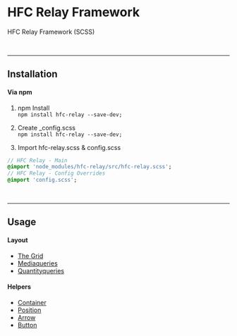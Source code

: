 # HFC Relay Framework
HFC Relay Framework (SCSS)

<br><hr>
## Installation

#### Via npm
1. npm Install<br> 
```npm install hfc-relay --save-dev;```

1. Create _config.scss <br> 
```npm install hfc-relay --save-dev;```

1. Import hfc-relay.scss & config.scss<br> 
```sass
// HFC Relay - Main
@import 'node_modules/hfc-relay/src/hfc-relay.scss';
// HFC Relay - Config Overrides
@import 'config.scss';
```


<br><hr>
## Usage

#### Layout
- [The Grid](docs/grid.md)
- [Mediaqueries](docs/mediaqueries.md)
- [Quantityqueries](docs/quantityqueries.md)

#### Helpers
- [Container](docs/container.md)
- [Position](docs/position.md)
- [Arrow](docs/arrow.md)
- [Button](docs/button.md)
